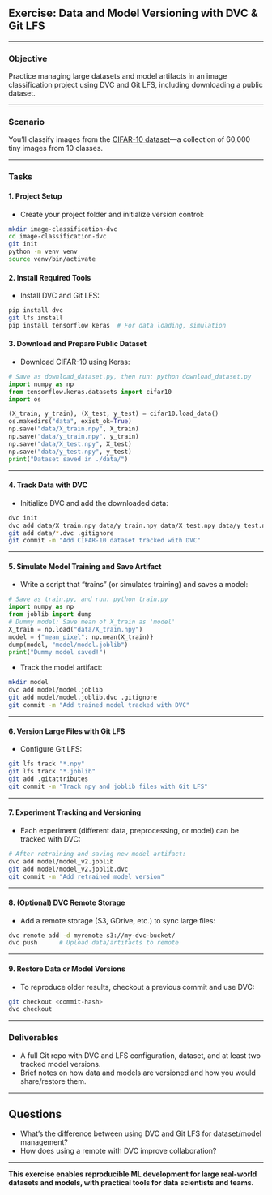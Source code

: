 ## Exercise: Data and Model Versioning with DVC \& Git LFS


***

### Objective

Practice managing large datasets and model artifacts in an image classification project using DVC and Git LFS, including downloading a public dataset.

***

### Scenario

You’ll classify images from the [CIFAR-10 dataset](https://www.cs.toronto.edu/~kriz/cifar.html)—a collection of 60,000 tiny images from 10 classes.

***

### Tasks

#### 1. **Project Setup**

- Create your project folder and initialize version control:

```bash
mkdir image-classification-dvc
cd image-classification-dvc
git init
python -m venv venv
source venv/bin/activate
```


#### 2. **Install Required Tools**

- Install DVC and Git LFS:

```bash
pip install dvc
git lfs install
pip install tensorflow keras  # For data loading, simulation
```


#### 3. **Download and Prepare Public Dataset**

- Download CIFAR-10 using Keras:

```python
# Save as download_dataset.py, then run: python download_dataset.py
import numpy as np
from tensorflow.keras.datasets import cifar10
import os

(X_train, y_train), (X_test, y_test) = cifar10.load_data()
os.makedirs("data", exist_ok=True)
np.save("data/X_train.npy", X_train)
np.save("data/y_train.npy", y_train)
np.save("data/X_test.npy", X_test)
np.save("data/y_test.npy", y_test)
print("Dataset saved in ./data/")
```


***

#### 4. **Track Data with DVC**

- Initialize DVC and add the downloaded data:

```bash
dvc init
dvc add data/X_train.npy data/y_train.npy data/X_test.npy data/y_test.npy
git add data/*.dvc .gitignore
git commit -m "Add CIFAR-10 dataset tracked with DVC"
```


***

#### 5. **Simulate Model Training and Save Artifact**

- Write a script that “trains” (or simulates training) and saves a model:

```python
# Save as train.py, and run: python train.py
import numpy as np
from joblib import dump
# Dummy model: Save mean of X_train as 'model'
X_train = np.load("data/X_train.npy")
model = {"mean_pixel": np.mean(X_train)}
dump(model, "model/model.joblib")
print("Dummy model saved!")
```

- Track the model artifact:

```bash
mkdir model
dvc add model/model.joblib
git add model/model.joblib.dvc .gitignore
git commit -m "Add trained model tracked with DVC"
```


***

#### 6. **Version Large Files with Git LFS**

- Configure Git LFS:

```bash
git lfs track "*.npy"
git lfs track "*.joblib"
git add .gitattributes
git commit -m "Track npy and joblib files with Git LFS"
```


***

#### 7. **Experiment Tracking and Versioning**

- Each experiment (different data, preprocessing, or model) can be tracked with DVC:

```bash
# After retraining and saving new model artifact:
dvc add model/model_v2.joblib
git add model/model_v2.joblib.dvc
git commit -m "Add retrained model version"
```


***

#### 8. **(Optional) DVC Remote Storage**

- Add a remote storage (S3, GDrive, etc.) to sync large files:

```bash
dvc remote add -d myremote s3://my-dvc-bucket/
dvc push      # Upload data/artifacts to remote
```


***

#### 9. **Restore Data or Model Versions**

- To reproduce older results, checkout a previous commit and use DVC:

```bash
git checkout <commit-hash>
dvc checkout
```


***

### Deliverables

- A full Git repo with DVC and LFS configuration, dataset, and at least two tracked model versions.
- Brief notes on how data and models are versioned and how you would share/restore them.

***

## Questions

- What’s the difference between using DVC and Git LFS for dataset/model management?
- How does using a remote with DVC improve collaboration?

***

**This exercise enables reproducible ML development for large real-world datasets and models, with practical tools for data scientists and teams.**

